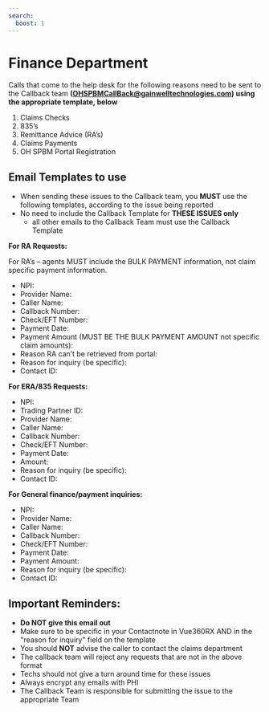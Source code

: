 ```yaml
---
search:
  boost: 1
---
```


# Finance Department

 Calls that come to the help desk for the following reasons need to be sent to the Callback team **(OHSPBMCallBack@gainwelltechnologies.com) using the appropriate template, below** 
  
 
1. Claims Checks 
2. 835’s 
3. Remittance Advice (RA’s) 
4. Claims Payments 
5. OH SPBM Portal Registration 


## Email Templates to use 

- When sending these issues to the Callback team, you **MUST** use the following templates, according to the issue being reported
- No need to include the Callback Template for **THESE ISSUES only**
  - all other emails to the Callback Team must use the Callback Template
  

**For RA Requests:**

For RA’s – agents MUST include the BULK PAYMENT information, not claim specific payment information.

- NPI:
- Provider Name:
- Caller Name:
- Callback Number:
- Check/EFT Number:
- Payment Date:
- Payment Amount (MUST BE THE BULK PAYMENT AMOUNT not specific claim amounts):
- Reason RA can’t be retrieved from portal:
- Reason for inquiry (be specific):
- Contact ID:


 
**For ERA/835 Requests:**

- NPI:
- Trading Partner ID:
- Provider Name:
- Caller Name:
- Callback Number:
- Check/EFT Number:
- Payment Date:
- Amount:
- Reason for inquiry (be specific):
- Contact ID:


 
**For General finance/payment inquiries:**

- NPI:
- Provider Name:
- Caller Name:
- Callback Number:
- Check/EFT Number:
- Payment Date:
- Payment Amount:
- Reason for inquiry (be specific):
- Contact ID:



## Important Reminders:
- **Do NOT give this email out**
- Make sure to be specific in your Contactnote in Vue360RX AND in the "reason for inquiry" field on the template
- You should **NOT** advise the caller to contact the claims department
- The callback team will reject any requests that are not in the above format
- Techs should not give a turn around time for these issues
- Always encrypt any emails with PHI
- The Callback Team is responsible for submitting the issue to the appropriate Team


